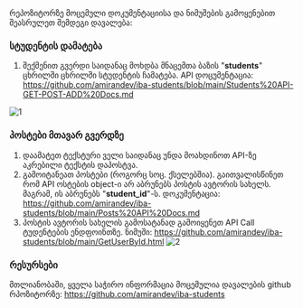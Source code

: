 რეპოზიტორზე მოცემული დოკუმენტაციისა და ნიმუშების გამოყენებით შეასრულეთ შემდეგი დავალება:

### სტუდენტის დამატება

1. შექმენით გვერდი საიდანაც მოხდბა მნაცემთა ბაზის "**students**" ცხრილში ცხრილში სტუდენტის ჩამატება. API დოცუმენტაცია: https://github.com/amirandev/iba-students/blob/main/Students%20API-GET-POST-ADD%20Docs.md

![1](https://user-images.githubusercontent.com/73018912/237053505-b91f56db-36ea-4a8c-b95f-0d84109a82e0.png)

### პოსტები მთავარ გვერდზე 

1. დაამატეთ ტექსტური ველი საიდანაც უნდა მოახდინოთ API-ზე აკრებილი ტექსტის დაპოსტვა.
2. გამოიტანეათ პოსტები (როგორც სოც. ქსელებშია). გაითვალისწინეთ რომ API ოსტების object-ი არ აბრუნებს პოსტის ავტორის სახელს. მაგრამ, ის აბრუნებს "**student_id**"-ს. 
დოკუმენტაცია: https://github.com/amirandev/iba-students/blob/main/Posts%20API%20Docs.md
4. პოსტის ავტორის სახელის გამოსატანად გამოიყენეთ API Call ტუდენტების ენდფოინთზე. 
ნიმუში: https://github.com/amirandev/iba-students/blob/main/GetUserById.html 
![2](https://user-images.githubusercontent.com/73018912/237053549-c314d9b5-ef06-43b1-aeb7-b6ecc665dc9a.png)


### რესურსები
მთლიანობაში, ყველა საჭირო ინფორმაცია მოცემულია დავალების github რპოზიტორზე:
https://github.com/amirandev/iba-students
